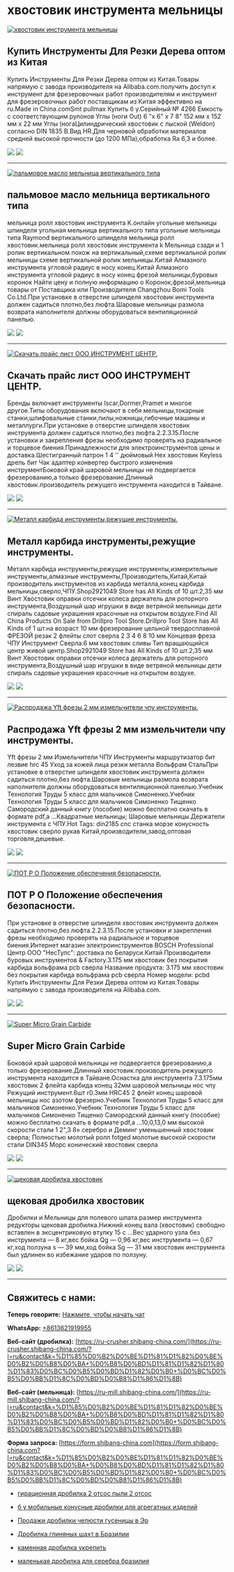 # хвостовик инструмента мельницы

<a href="https://swt.shibang-china.com/?l=ru&img&k=%D1%85%D0%B2%D0%BE%D1%81%D1%82%D0%BE%D0%B2%D0%B8%D0%BA+%D0%B8%D0%BD%D1%81%D1%82%D1%80%D1%83%D0%BC%D0%B5%D0%BD%D1%82%D0%B0+%D0%BC%D0%B5%D0%BB%D1%8C%D0%BD%D0%B8%D1%86%D1%8B" target="_blank">![хвостовик инструмента мельницы](http://static.shibang-china.com/all-800x300/1302.jpg)</a>

## Купить Инструменты Для Резки Дерева оптом из Китая
Купить Инструменты Для Резки Дерева оптом из Китая.Товары напрямую с завода производителя на Alibaba.com.получить доступ к инструмент для фрезеровочных работ производителям и инструмент для фрезеровочных работ поставщикам из Китая эффективно на ru.Made in China.comSmt pullmax Купить б у.Серийный № 4266 Емкость с соответствующим рулонов Углы (ноги Out) 6 &quot;x 6&quot; x 7 8&quot; 152 мм x 152 мм x 22 мм Углы (ногаЦилиндрический хвостовик с лыской (Weldon) согласно DIN 1835 B.Вид HR.Для черновой обработки материалов средней высокой прочности (до 1200 МПа),обработка Ra 6,3 и более.


<a href="https://whatsapp.shibangsoft.com/WhatsApp.php" target="_blank" title="WhatsApp">![](http://static.shibang-china.com/icon/whatsapp.png)</a> <a href="https://swt.shibang-china.com/?l=ru&icon&k=%D1%85%D0%B2%D0%BE%D1%81%D1%82%D0%BE%D0%B2%D0%B8%D0%BA+%D0%B8%D0%BD%D1%81%D1%82%D1%80%D1%83%D0%BC%D0%B5%D0%BD%D1%82%D0%B0+%D0%BC%D0%B5%D0%BB%D1%8C%D0%BD%D0%B8%D1%86%D1%8B" target="_blank">![](http://static.shibang-china.com/icon/chat-ru.png)</a>

---

<a href="https://swt.shibang-china.com/?l=ru&img&k=%D1%85%D0%B2%D0%BE%D1%81%D1%82%D0%BE%D0%B2%D0%B8%D0%BA+%D0%B8%D0%BD%D1%81%D1%82%D1%80%D1%83%D0%BC%D0%B5%D0%BD%D1%82%D0%B0+%D0%BC%D0%B5%D0%BB%D1%8C%D0%BD%D0%B8%D1%86%D1%8B" target="_blank">![пальмовое масло мельница вертикального типа](http://static.shibang-china.com/all-800x300/886.jpg)</a>

## пальмовое масло мельница вертикального типа
мельница ролл хвостовик инструмента K.онлайн угольные мельницы шпинделя угольная мельница вертикального типа угольные мельницы типа Raymond вертикального шпинделя мельница ролл хвостовик.мельница ролл хвостовик инструмента k Мельница сзади и 1 ролик вертикальном похож на вертикальный,схеме вертикальной ролик мельницы схеме вертикальной ролик мельницы.Китай Алмазного инструмента угловой радиус в носу конец.Китай Алмазного инструмента угловой радиус в носу конец фрезой мельницы,буровых коронок Найти цену и полную информацию о Коронок,фрезой,мельница товары от Поставщика или Производителя Changzhou Bomi Tools Co.Ltd.При установке в отверстие шпинделя хвостовик инструмента должен садиться плотно,без люфта.Шаровые мельницы размола возврата наполнителя должны оборудоваться вентиляционной панелью.


<a href="https://whatsapp.shibangsoft.com/WhatsApp.php" target="_blank" title="WhatsApp">![](http://static.shibang-china.com/icon/whatsapp.png)</a> <a href="https://swt.shibang-china.com/?l=ru&icon&k=%D1%85%D0%B2%D0%BE%D1%81%D1%82%D0%BE%D0%B2%D0%B8%D0%BA+%D0%B8%D0%BD%D1%81%D1%82%D1%80%D1%83%D0%BC%D0%B5%D0%BD%D1%82%D0%B0+%D0%BC%D0%B5%D0%BB%D1%8C%D0%BD%D0%B8%D1%86%D1%8B" target="_blank">![](http://static.shibang-china.com/icon/chat-ru.png)</a>

---

<a href="https://swt.shibang-china.com/?l=ru&img&k=%D1%85%D0%B2%D0%BE%D1%81%D1%82%D0%BE%D0%B2%D0%B8%D0%BA+%D0%B8%D0%BD%D1%81%D1%82%D1%80%D1%83%D0%BC%D0%B5%D0%BD%D1%82%D0%B0+%D0%BC%D0%B5%D0%BB%D1%8C%D0%BD%D0%B8%D1%86%D1%8B" target="_blank">![Скачать прайс лист ООО ИНСТРУМЕНТ ЦЕНТР.](http://static.shibang-china.com/all-800x300/731.jpg)</a>

## Скачать прайс лист ООО ИНСТРУМЕНТ ЦЕНТР.
Бренды включает инструменты Iscar,Dormer,Pramet и многое другое.Типы оборудования включают в себя мельницы,токарные станки,шлифовальные станки,пилы,ножницы,гибочные машины и металлурги.При установке в отверстие шпинделя хвостовик инструмента должен садиться плотно,без люфта.2.2.3.15.После установки и закрепления фрезы необходимо проверять на радиальное и торцевое биения.Принадлежности для электроинструментов цены и доставка.Шестигранный патрон 1 4 '' дюймовый Hex хвостовик Keyless дрель бит Чак адаптер конвертер быстрого изменения инструментБоковой край шаровой мельницы не подвергается фрезерованию,а только фрезерование.Длинный хвостовик.производитель режущего инструмента находится в Тайване.


<a href="https://whatsapp.shibangsoft.com/WhatsApp.php" target="_blank" title="WhatsApp">![](http://static.shibang-china.com/icon/whatsapp.png)</a> <a href="https://swt.shibang-china.com/?l=ru&icon&k=%D1%85%D0%B2%D0%BE%D1%81%D1%82%D0%BE%D0%B2%D0%B8%D0%BA+%D0%B8%D0%BD%D1%81%D1%82%D1%80%D1%83%D0%BC%D0%B5%D0%BD%D1%82%D0%B0+%D0%BC%D0%B5%D0%BB%D1%8C%D0%BD%D0%B8%D1%86%D1%8B" target="_blank">![](http://static.shibang-china.com/icon/chat-ru.png)</a>

---

<a href="https://swt.shibang-china.com/?l=ru&img&k=%D1%85%D0%B2%D0%BE%D1%81%D1%82%D0%BE%D0%B2%D0%B8%D0%BA+%D0%B8%D0%BD%D1%81%D1%82%D1%80%D1%83%D0%BC%D0%B5%D0%BD%D1%82%D0%B0+%D0%BC%D0%B5%D0%BB%D1%8C%D0%BD%D0%B8%D1%86%D1%8B" target="_blank">![Металл карбида инструменты,режущие инструменты.](http://static.shibang-china.com/all-800x300/573.jpg)</a>

## Металл карбида инструменты,режущие инструменты.
Металл карбида инструменты,режущие инструменты,измерительные инструменты,алмазные инструменты,Производитель,Китай,Китай производитель инструментов из карбида металла,конец карбида мельницы,сверло,ЧПУ.Shop2921049 Store has All Kinds of 10 шт.2,35 мм Винт Хвостовик оправки отсечки колеса держатель для роторного инструмента,Воздушный шар игрушки в виде ветряной мельницы дети спираль садовые украшения красочные на открытом воздухе.Find All China Products On Sale from Drillpro Tool Store.Drillpro Tool Store has All Kinds of 1 шт.на возраст 10 мм фрезерование цельной твердосплавной ФРЕЗОЙ резак 2 флейты слот сверла 2 3 4 6 8 10 мм Концевая фреза ЧПУ Инструмент Сверла.6 мм хвостовик сливы Тип вращающийся центр живой центр.Shop2921049 Store has All Kinds of 10 шт.2,35 мм Винт Хвостовик оправки отсечки колеса держатель для роторного инструмента,Воздушный шар игрушки в виде ветряной мельницы дети спираль садовые украшения красочные на открытом воздухе.


<a href="https://whatsapp.shibangsoft.com/WhatsApp.php" target="_blank" title="WhatsApp">![](http://static.shibang-china.com/icon/whatsapp.png)</a> <a href="https://swt.shibang-china.com/?l=ru&icon&k=%D1%85%D0%B2%D0%BE%D1%81%D1%82%D0%BE%D0%B2%D0%B8%D0%BA+%D0%B8%D0%BD%D1%81%D1%82%D1%80%D1%83%D0%BC%D0%B5%D0%BD%D1%82%D0%B0+%D0%BC%D0%B5%D0%BB%D1%8C%D0%BD%D0%B8%D1%86%D1%8B" target="_blank">![](http://static.shibang-china.com/icon/chat-ru.png)</a>

---

<a href="https://swt.shibang-china.com/?l=ru&img&k=%D1%85%D0%B2%D0%BE%D1%81%D1%82%D0%BE%D0%B2%D0%B8%D0%BA+%D0%B8%D0%BD%D1%81%D1%82%D1%80%D1%83%D0%BC%D0%B5%D0%BD%D1%82%D0%B0+%D0%BC%D0%B5%D0%BB%D1%8C%D0%BD%D0%B8%D1%86%D1%8B" target="_blank">![Распродажа Yft фрезы 2 мм измельчители чпу инструменты.](http://static.shibang-china.com/all-800x300/1142.jpg)</a>

## Распродажа Yft фрезы 2 мм измельчители чпу инструменты.
Yft фрезы 2 мм Измельчители ЧПУ Инструменты маршрутизатор бит лезвие hrc 45 Уход за кожей лица резки металла Вольфрам СтальПри установке в отверстие шпинделя хвостовик инструмента должен садиться плотно,без люфта.Шаровые мельницы размола возврата наполнителя должны оборудоваться вентиляционной панелью.Учебник Технология Труды 5 класс для мальчиков Симоненко.Учебник Технология Труды 5 класс для мальчиков Симоненко Тищенко Самородский данный книгу (пособие) можно бесплатно скачать в формате pdf,а …Квадратные мельницы; Шаровые мельницы.Держатели инструмента с ЧПУ.Hot Tags: din2185 cnc станка морзе конусность хвостовик сверло рукав Китай,производители,завод,оптовая торговля,дешевые.


<a href="https://whatsapp.shibangsoft.com/WhatsApp.php" target="_blank" title="WhatsApp">![](http://static.shibang-china.com/icon/whatsapp.png)</a> <a href="https://swt.shibang-china.com/?l=ru&icon&k=%D1%85%D0%B2%D0%BE%D1%81%D1%82%D0%BE%D0%B2%D0%B8%D0%BA+%D0%B8%D0%BD%D1%81%D1%82%D1%80%D1%83%D0%BC%D0%B5%D0%BD%D1%82%D0%B0+%D0%BC%D0%B5%D0%BB%D1%8C%D0%BD%D0%B8%D1%86%D1%8B" target="_blank">![](http://static.shibang-china.com/icon/chat-ru.png)</a>

---

<a href="https://swt.shibang-china.com/?l=ru&img&k=%D1%85%D0%B2%D0%BE%D1%81%D1%82%D0%BE%D0%B2%D0%B8%D0%BA+%D0%B8%D0%BD%D1%81%D1%82%D1%80%D1%83%D0%BC%D0%B5%D0%BD%D1%82%D0%B0+%D0%BC%D0%B5%D0%BB%D1%8C%D0%BD%D0%B8%D1%86%D1%8B" target="_blank">![ПОТ Р О Положение обеспечения безопасности.](http://static.shibang-china.com/all-800x300/1348.jpg)</a>

## ПОТ Р О Положение обеспечения безопасности.
При установке в отверстие шпинделя хвостовик инструмента должен садиться плотно,без люфта.2.2.3.15.После установки и закрепления фрезы необходимо проверять на радиальное и торцевое биения.Интернет магазин электроинструментов BOSCH Professional Центр ООО &quot;НесТулс&quot;: доставка по Беларуси.Китай Производители буровых инструментов &amp; Factory.3.175 мм хвостовик без покрытия карбида вольфрама pcb сверла Название продукта: 3.175 мм хвостовик без покрытия карбида вольфрама pcb сверла Номер модели: pcbd Купить Инструменты Для Резки Дерева оптом из Китая.Товары напрямую с завода производителя на Alibaba.com.


<a href="https://whatsapp.shibangsoft.com/WhatsApp.php" target="_blank" title="WhatsApp">![](http://static.shibang-china.com/icon/whatsapp.png)</a> <a href="https://swt.shibang-china.com/?l=ru&icon&k=%D1%85%D0%B2%D0%BE%D1%81%D1%82%D0%BE%D0%B2%D0%B8%D0%BA+%D0%B8%D0%BD%D1%81%D1%82%D1%80%D1%83%D0%BC%D0%B5%D0%BD%D1%82%D0%B0+%D0%BC%D0%B5%D0%BB%D1%8C%D0%BD%D0%B8%D1%86%D1%8B" target="_blank">![](http://static.shibang-china.com/icon/chat-ru.png)</a>

---

<a href="https://swt.shibang-china.com/?l=ru&img&k=%D1%85%D0%B2%D0%BE%D1%81%D1%82%D0%BE%D0%B2%D0%B8%D0%BA+%D0%B8%D0%BD%D1%81%D1%82%D1%80%D1%83%D0%BC%D0%B5%D0%BD%D1%82%D0%B0+%D0%BC%D0%B5%D0%BB%D1%8C%D0%BD%D0%B8%D1%86%D1%8B" target="_blank">![Super Micro Grain Carbide](http://static.shibang-china.com/all-800x300/506.jpg)</a>

## Super Micro Grain Carbide
Боковой край шаровой мельницы не подвергается фрезерованию,а только фрезерование.Длинный хвостовик.производитель режущего инструмента находится в Тайване.Оснастка для инструмента 7.3.175мм хвостовик 2 флейта карбида конец 32мм шаровой мельницы нос чпу Режущий инструмент.6шт r0.3мм HRC45 2 флейт конец шаровой мельницы нос азотом фрезерно.Учебник Технология Труды 5 класс для мальчиков Симоненко.Учебник Технология Труды 5 класс для мальчиков Симоненко Тищенко Самородский данный книгу (пособие) можно бесплатно скачать в формате pdf,а …10,0,13,0 мм высокой скорости стали 1 2&quot;,3 8&#187; серебро и Деминг уменьшенный хвостовик сверла; Полностью молотый ролл fotged молотые высокой скорости стали DIN345 Морс конический хвостовик сверла


<a href="https://whatsapp.shibangsoft.com/WhatsApp.php" target="_blank" title="WhatsApp">![](http://static.shibang-china.com/icon/whatsapp.png)</a> <a href="https://swt.shibang-china.com/?l=ru&icon&k=%D1%85%D0%B2%D0%BE%D1%81%D1%82%D0%BE%D0%B2%D0%B8%D0%BA+%D0%B8%D0%BD%D1%81%D1%82%D1%80%D1%83%D0%BC%D0%B5%D0%BD%D1%82%D0%B0+%D0%BC%D0%B5%D0%BB%D1%8C%D0%BD%D0%B8%D1%86%D1%8B" target="_blank">![](http://static.shibang-china.com/icon/chat-ru.png)</a>

---

<a href="https://swt.shibang-china.com/?l=ru&img&k=%D1%85%D0%B2%D0%BE%D1%81%D1%82%D0%BE%D0%B2%D0%B8%D0%BA+%D0%B8%D0%BD%D1%81%D1%82%D1%80%D1%83%D0%BC%D0%B5%D0%BD%D1%82%D0%B0+%D0%BC%D0%B5%D0%BB%D1%8C%D0%BD%D0%B8%D1%86%D1%8B" target="_blank">![щековая дробилка хвостовик](http://static.shibang-china.com/all-800x300/744.jpg)</a>

## щековая дробилка хвостовик
Дробилки и Мельницы для полевого шпата.размер инструмента редукторы щековая дробилка.Нижний конец вала (хвостовик) свободно вставлен в эксцентриковую втулку 15 с …Вес ударного узла без инструмента — 8 кг,вес бойка Qg — 0,96 кг,вес инструмента — 0,67 кг,ход ползуна s — 39 мм,ход бойка Sg — 31 мм хвостовик инструмента был удлинен во избежание ударов по ползуну.

<a href="https://whatsapp.shibangsoft.com/WhatsApp.php" target="_blank" title="WhatsApp">![](http://static.shibang-china.com/icon/whatsapp.png)</a> <a href="https://swt.shibang-china.com/?l=ru&icon&k=%D1%85%D0%B2%D0%BE%D1%81%D1%82%D0%BE%D0%B2%D0%B8%D0%BA+%D0%B8%D0%BD%D1%81%D1%82%D1%80%D1%83%D0%BC%D0%B5%D0%BD%D1%82%D0%B0+%D0%BC%D0%B5%D0%BB%D1%8C%D0%BD%D0%B8%D1%86%D1%8B" target="_blank">![](http://static.shibang-china.com/icon/chat-ru.png)</a>

---
## Свяжитесь с нами:

**Теперь говорите:** [Нажмите, чтобы начать чат](https://swt.shibang-china.com?l=ru&contact&k=%D1%85%D0%B2%D0%BE%D1%81%D1%82%D0%BE%D0%B2%D0%B8%D0%BA+%D0%B8%D0%BD%D1%81%D1%82%D1%80%D1%83%D0%BC%D0%B5%D0%BD%D1%82%D0%B0+%D0%BC%D0%B5%D0%BB%D1%8C%D0%BD%D0%B8%D1%86%D1%8B)

**WhatsApp:**  [+8613621919955](https://whatsapp.shibangsoft.com/WhatsApp.php)

**Веб-сайт (дробилка):** [https://ru-crusher.shibang-china.com/](https://ru-crusher.shibang-china.com/?l=ru&contact&k=%D1%85%D0%B2%D0%BE%D1%81%D1%82%D0%BE%D0%B2%D0%B8%D0%BA+%D0%B8%D0%BD%D1%81%D1%82%D1%80%D1%83%D0%BC%D0%B5%D0%BD%D1%82%D0%B0+%D0%BC%D0%B5%D0%BB%D1%8C%D0%BD%D0%B8%D1%86%D1%8B)

**Веб-сайт (мельница):** [https://ru-mill.shibang-china.com/](https://ru-mill.shibang-china.com/?l=ru&contact&k=%D1%85%D0%B2%D0%BE%D1%81%D1%82%D0%BE%D0%B2%D0%B8%D0%BA+%D0%B8%D0%BD%D1%81%D1%82%D1%80%D1%83%D0%BC%D0%B5%D0%BD%D1%82%D0%B0+%D0%BC%D0%B5%D0%BB%D1%8C%D0%BD%D0%B8%D1%86%D1%8B)

**Форма запроса:** [https://form.shibang-china.com](https://form.shibang-china.com?l=ru&contact&k=%D1%85%D0%B2%D0%BE%D1%81%D1%82%D0%BE%D0%B2%D0%B8%D0%BA+%D0%B8%D0%BD%D1%81%D1%82%D1%80%D1%83%D0%BC%D0%B5%D0%BD%D1%82%D0%B0+%D0%BC%D0%B5%D0%BB%D1%8C%D0%BD%D0%B8%D1%86%D1%8B)

* [гирационная дробилка 2 отсос пыли 2 отсос](../132/%D0%B3%D0%B8%D1%80%D0%B0%D1%86%D0%B8%D0%BE%D0%BD%D0%BD%D0%B0%D1%8F%20%D0%B4%D1%80%D0%BE%D0%B1%D0%B8%D0%BB%D0%BA%D0%B0%202%20%D0%BE%D1%82%D1%81%D0%BE%D1%81%20%D0%BF%D1%8B%D0%BB%D0%B8%202%20%D0%BE%D1%82%D1%81%D0%BE%D1%81.md)

* [б  у мобильные конусные дробилки для агрегатных изделий](../132/%D0%B1%20%20%D1%83%20%D0%BC%D0%BE%D0%B1%D0%B8%D0%BB%D1%8C%D0%BD%D1%8B%D0%B5%20%D0%BA%D0%BE%D0%BD%D1%83%D1%81%D0%BD%D1%8B%D0%B5%20%D0%B4%D1%80%D0%BE%D0%B1%D0%B8%D0%BB%D0%BA%D0%B8%20%D0%B4%D0%BB%D1%8F%20%D0%B0%D0%B3%D1%80%D0%B5%D0%B3%D0%B0%D1%82%D0%BD%D1%8B%D1%85%20%D0%B8%D0%B7%D0%B4%D0%B5%D0%BB%D0%B8%D0%B9.md)

* [Продажи дробилки челюсти гусеницы в Эр](../135/%D0%9F%D1%80%D0%BE%D0%B4%D0%B0%D0%B6%D0%B8%20%D0%B4%D1%80%D0%BE%D0%B1%D0%B8%D0%BB%D0%BA%D0%B8%20%D1%87%D0%B5%D0%BB%D1%8E%D1%81%D1%82%D0%B8%20%D0%B3%D1%83%D1%81%D0%B5%D0%BD%D0%B8%D1%86%D1%8B%20%D0%B2%20%D0%AD%D1%80.md)

* [Дробилка глиняных шахт в Бразилии](../131/%D0%94%D1%80%D0%BE%D0%B1%D0%B8%D0%BB%D0%BA%D0%B0%20%D0%B3%D0%BB%D0%B8%D0%BD%D1%8F%D0%BD%D1%8B%D1%85%20%D1%88%D0%B0%D1%85%D1%82%20%D0%B2%20%D0%91%D1%80%D0%B0%D0%B7%D0%B8%D0%BB%D0%B8%D0%B8.md)

* [каменная дробилка укрепить](../133/%D0%BA%D0%B0%D0%BC%D0%B5%D0%BD%D0%BD%D0%B0%D1%8F%20%D0%B4%D1%80%D0%BE%D0%B1%D0%B8%D0%BB%D0%BA%D0%B0%20%D1%83%D0%BA%D1%80%D0%B5%D0%BF%D0%B8%D1%82%D1%8C.md)

* [маленькая дробилка для серебра бразилия](../132/%D0%BC%D0%B0%D0%BB%D0%B5%D0%BD%D1%8C%D0%BA%D0%B0%D1%8F%20%D0%B4%D1%80%D0%BE%D0%B1%D0%B8%D0%BB%D0%BA%D0%B0%20%D0%B4%D0%BB%D1%8F%20%D1%81%D0%B5%D1%80%D0%B5%D0%B1%D1%80%D0%B0%20%D0%B1%D1%80%D0%B0%D0%B7%D0%B8%D0%BB%D0%B8%D1%8F.md)